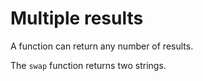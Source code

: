 # Multiple results

A function can return any number of results.

The `swap` function returns two strings.